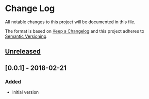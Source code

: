 # Change Log
All notable changes to this project will be documented in this file.

The format is based on [Keep a Changelog](http://keepachangelog.com/)
and this project adheres to [Semantic Versioning](http://semver.org/).


## [Unreleased]

## [0.0.1] - 2018-02-21
### Added
- Initial version

[Unreleased]: https://github.com/plandes/clj-nlp-wordvec/compare/v0.0.1...HEAD
[0.0.2]: https://github.com/plandes/clj-nlp-wordvec/compare/v0.0.1...v0.0.2
